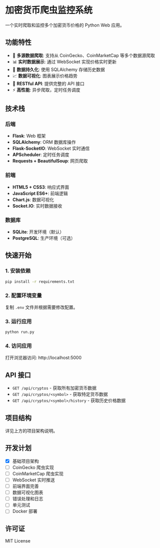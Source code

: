 # 加密货币爬虫监控系统

一个实时爬取和监控多个加密货币价格的 Python Web 应用。

## 功能特性

- 🔄 **多源数据爬取**: 支持从 CoinGecko、CoinMarketCap 等多个数据源爬取
- 📊 **实时数据展示**: 通过 WebSocket 实现价格实时更新
- 💾 **数据持久化**: 使用 SQLAlchemy 存储历史数据
- 📈 **数据可视化**: 图表展示价格趋势
- 🎯 **RESTful API**: 提供完整的 API 接口
- ⚡ **高性能**: 异步爬取，定时任务调度

## 技术栈

### 后端
- **Flask**: Web 框架
- **SQLAlchemy**: ORM 数据库操作
- **Flask-SocketIO**: WebSocket 实时通信
- **APScheduler**: 定时任务调度
- **Requests + BeautifulSoup**: 网页爬取

### 前端
- **HTML5 + CSS3**: 响应式界面
- **JavaScript ES6+**: 前端逻辑
- **Chart.js**: 数据可视化
- **Socket.IO**: 实时数据接收

### 数据库
- **SQLite**: 开发环境（默认）
- **PostgreSQL**: 生产环境（可选）

## 快速开始

### 1. 安装依赖

```bash
pip install -r requirements.txt
```

### 2. 配置环境变量

复制 `.env` 文件并根据需要修改配置。

### 3. 运行应用

```bash
python run.py
```

### 4. 访问应用

打开浏览器访问: http://localhost:5000

## API 接口

- `GET /api/cryptos` - 获取所有加密货币数据
- `GET /api/cryptos/<symbol>` - 获取特定货币数据
- `GET /api/cryptos/<symbol>/history` - 获取历史价格数据

## 项目结构

详见上方的项目架构说明。

## 开发计划

- [x] 基础项目架构
- [ ] CoinGecko 爬虫实现
- [ ] CoinMarketCap 爬虫实现
- [ ] WebSocket 实时推送
- [ ] 前端界面完善
- [ ] 数据可视化图表
- [ ] 错误处理和日志
- [ ] 单元测试
- [ ] Docker 部署

## 许可证

MIT License